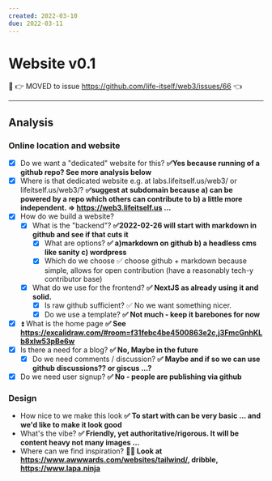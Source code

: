 ```yaml
---
created: 2022-03-10
due: 2022-03-11
---
```


# Website v0.1

🚩 👉 MOVED to issue https://github.com/life-itself/web3/issues/66 👈

---

## Analysis

### Online location and website

* [x] Do we want a "dedicated" website for this? **✅Yes because running of a github repo? See more analysis below**
* [x] Where is that dedicated website e.g. at labs.lifeitself.us/web3/ or lifeitself.us/web3/? **✅suggest at subdomain because a) can be powered by a repo which others can contribute to b) a little more independent. => https://web3.lifeitself.us ...**
* [x] How do we build a website?
  * [x] What is the "backend"? **✅2022-02-26 will start with markdown in github and see if that cuts it**
    * [x] What are options? **✅ a)markdown on github b) a headless cms like sanity c) wordpress**
    * [x] Which do we choose ✅ choose github + markdown because simple, allows for open contribution (have a reasonably tech-y contributor base)
  * [x] What do we use for the frontend? **✅ NextJS as already using it and solid.**
    * [x] Is raw github sufficient? ✅ No we want something nicer.
    * [x] Do we use a template? **✅ Not much - keep it barebones for now**
* [x] ⏫ What is the home page **✅ See https://excalidraw.com/#room=f31febc4be4500863e2c,j3FmcGnhKLb8xlw53pBe6w** 
* [x] Is there a need for a blog? **✅ No, Maybe in the future**
  * [x] Do we need comments / discussion? **✅ Maybe and if so we can use github discussions?? or giscus ...?**
* [x] Do we need user signup? **✅ No - people are publishing via github**

### Design

* How nice to we make this look **✅ To start with can be very basic ... and we'd like to make it look good**
* What's the vibe? **✅ Friendly, yet authoritative/rigorous. It will be content heavy not many images ...**
* Where can we find inspiration? **🏃‍♂️ Look at https://www.awwwards.com/websites/tailwind/, dribble, https://www.lapa.ninja**
